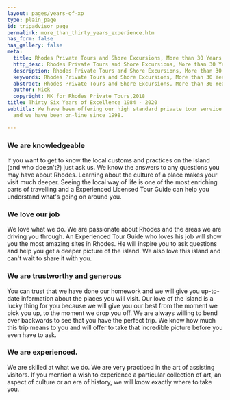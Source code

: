 ```yaml
---
layout: pages/years-of-xp
type: plain_page
id: tripadvisor_page
permalink: more_than_thirty_years_experience.htm
has_form: false
has_gallery: false
meta:
  title: Rhodes Private Tours and Shore Excursions, More than 30 Years of Experience
  http_desc: Rhodes Private Tours and Shore Excursions, More than 30 Years of Experience
  description: Rhodes Private Tours and Shore Excursions, More than 30 Years of Experience
  keywords: Rhodes Private Tours and Shore Excursions, More than 30 Years of Experience
  abstract: Rhodes Private Tours and Shore Excursions, More than 30 Years of Experience
  author: Nick
  copyright: NK for Rhodes Private Tours,2018
title: Thirty Six Years of Excellence 1984 - 2020
subtitle: We have been offering our high standard private tour service since 1984
  and we have been on-line since 1998.

---
```

### We are knowledgeable

If you want to get to know the local customs and practices on the island (and who doesn't?) just ask us. We know the answers to any questions you may have about Rhodes. Learning about the culture of a place makes your visit much deeper. Seeing the local way of life is one of the most enriching parts of travelling and a Experienced Licensed Tour Guide can help you understand what's going on around you.

### We love our job

We love what we do. We are passionate about Rhodes and the areas we are driving you through. An Experienced Tour Guide who loves his job will show you the most amazing sites in Rhodes. He will inspire you to ask questions and help you get a deeper picture of the island. We also love this island and can't wait to share it with you.

### We are trustworthy and generous

You can trust that we have done our homework and we will give you up-to-date information about the places you will visit. Our love of the island is a lucky thing for you because we will give you our best from the moment we pick you up, to the moment we drop you off. We are always willing to bend over backwards to see that you have the perfect trip. We know how much this trip means to you and will offer to take that incredible picture before you even have to ask.

### We are experienced.

We are skilled at what we do. We are very practiced in the art of assisting visitors. If you mention a wish to experience a particular collection of art, an aspect of culture or an era of history, we will know exactly where to take you.